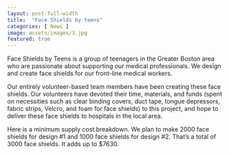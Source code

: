 ```yaml
---
layout: post-full-width
title:  "Face Shields by teens"
categories: [ News ]
image: assets/images/3.jpg
featured: true
---
```

Face Shields by Teens is a group of teenagers in the Greater Boston area who are passionate about supporting our medical professionals. We design and create face shields for our front-line medical workers.
<!--more-->
Our entirely volunteer-based team members have been creating these face shields. Our volunteers have devoted their time, materials, and funds (spent on necessities such as clear binding covers, duct tape, tongue depressors, fabric strips, Velcro, and foam for face shields) to this project, and hope to deliver these face shields to hospitals in the local area.

Here is a minimum supply cost breakdown. We plan to make 2000 face shields for design #1 and 1000 face shields for design #2. That’s a total of 3000 face shields. It adds up to $7630.